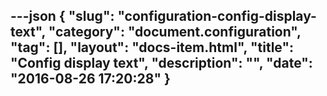 ---json
{
    "slug": "configuration-config-display-text",
    "category": "document.configuration",
    "tag": [],
    "layout": "docs-item.html",
    "title": "Config display text",
    "description": "",
    "date": "2016-08-26 17:20:28"
}
---

